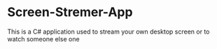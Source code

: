 # Screen-Stremer-App
This is a C# application used to stream your own desktop screen or to watch someone else one
